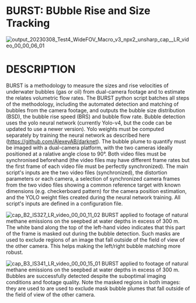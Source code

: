 # BURST: BUbble Rise and Size Tracking

![output_20230308_Test4_WideFOV_Macro_v3_npx2_unsharp_cap__LR_video_00_00_06_01](https://github.com/BUbbleRST/BURST.github/assets/16003542/87b686a4-1b76-4520-806c-662f241b3298)

# DESCRIPTION
BURST is a methodology to measure the sizes and rise velocities of underwater bubbles (gas or oil) from dual-camera footage and to estimate the relates volumetric flow rates. The BURST python script batches all steps of the methodology, including the automated detection and matching of bubbles from the camera footage, and outputs the bubble size distribution (BSD), the bubble rise speed (BRS) and bubble flow rate.
Bubble detection uses the yolo neural network (currently Yolo-v4, but the code can be updated to use a newer version). Yolo weights must be computed separately by training the neural network as described here (https://github.com/AlexeyAB/darknet).
The bubble plume to quantify must be imaged with a dual-camera platform, with the two cameras ideally positioned at a ralative angle close to 90°. Both video files must be synchronised beforehand (the video files may have different frame rates but the first frame of each video file must be perfectly synchronized). 
The main script's inputs are the two video files (synchronized), the distortion parameters or each camera, a selection of synchronized camera frames from the two video files showing a common reference target with known dimensions (e.g. checkerboard pattern) for the camera position estimation, and the YOLO weight files created during the neural network training. All script's inputs are defined in a configuration file.

![cap_B2_IS327_LR_video_00_00_11_02](https://github.com/BUbbleRST/BURST.github/assets/16003542/468b2f3b-5f50-436a-8ede-943ea672c222)
BURST applied to footage of natural methane emissions on the seepbed at water depths in excess of 300 m. The white band along the top of the left-hand video indicates that this part of the frame is masked out during the bubble detection. Such masks are used to exclude regions of an image that fall outside of the field of view of the other camera. This helps making the left/right bubble matching more robust.

![cap_B3_IS341_LR_video_00_00_15_01](https://github.com/BUbbleRST/BURST.github/assets/16003542/1419499a-a2ed-4c7c-876d-aba8c6a689e4)
BURST applied to footage of natural methane emissions on the seepbed at water depths in excess of 300 m. Bubbles are successfully detected despite the suboptimal imaging conditions and footage quality. Note the masked regions in both images: they are used to are used to exclude mask bubble plumes that fall outside of the field of view of the other camera.
